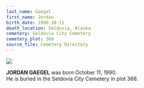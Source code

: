 ```yaml
---
last_name: Gaegel
first_name: Jordan
birth_date: 1990-10-11
death_location: Seldovia, Alaska
cemetery: Seldovia City Cemetery
cemetery_plot: 368
source_file: Cemetery Directory
---
```

![](../assets/images/Jordan_Gaegel.jpg)

**JORDAN GAEGEL** was born October 11, 1990.  
He is buried in the Seldovia City Cemetery in plot 368. 




